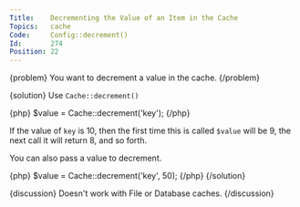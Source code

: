 ```yaml
---
Title:    Decrementing the Value of an Item in the Cache
Topics:   cache
Code:     Config::decrement()
Id:       274
Position: 22
---
```


{problem}
You want to decrement a value in the cache.
{/problem}

{solution}
Use `Cache::decrement()`

{php}
$value = Cache::decrement('key');
{/php}

If the value of `key` is 10, then the first time this is called `$value` will be 9, the next call it will return 8, and so forth.

You can also pass a value to decrement.

{php}
$value = Cache::decrement('key', 50);
{/php}
{/solution}

{discussion}
Doesn't work with File or Database caches.
{/discussion}
